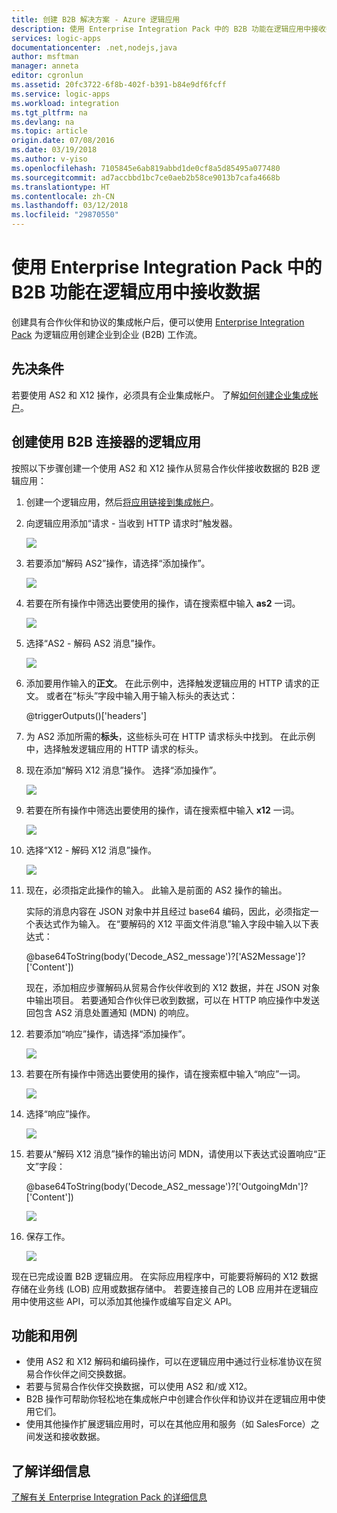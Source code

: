 ```yaml
---
title: 创建 B2B 解决方案 - Azure 逻辑应用
description: 使用 Enterprise Integration Pack 中的 B2B 功能在逻辑应用中接收数据
services: logic-apps
documentationcenter: .net,nodejs,java
author: msftman
manager: anneta
editor: cgronlun
ms.assetid: 20fc3722-6f8b-402f-b391-b84e9df6fcff
ms.service: logic-apps
ms.workload: integration
ms.tgt_pltfrm: na
ms.devlang: na
ms.topic: article
origin.date: 07/08/2016
ms.date: 03/19/2018
ms.author: v-yiso
ms.openlocfilehash: 7105845e6ab819abbd1de0cf8a5d85495a077480
ms.sourcegitcommit: ad7accbbd1bc7ce0aeb2b58ce9013b7cafa4668b
ms.translationtype: HT
ms.contentlocale: zh-CN
ms.lasthandoff: 03/12/2018
ms.locfileid: "29870550"
---
```

# <a name="receive-data-in-logic-apps-with-the-b2b-features-in-the-enterprise-integration-pack"></a>使用 Enterprise Integration Pack 中的 B2B 功能在逻辑应用中接收数据

创建具有合作伙伴和协议的集成帐户后，便可以使用 [Enterprise Integration Pack](logic-apps-enterprise-integration-overview.md) 为逻辑应用创建企业到企业 (B2B) 工作流。

## <a name="prerequisites"></a>先决条件

若要使用 AS2 和 X12 操作，必须具有企业集成帐户。 了解[如何创建企业集成帐户](../logic-apps/logic-apps-enterprise-integration-accounts.md)。

## <a name="create-a-logic-app-with-b2b-connectors"></a>创建使用 B2B 连接器的逻辑应用

按照以下步骤创建一个使用 AS2 和 X12 操作从贸易合作伙伴接收数据的 B2B 逻辑应用：

1. 创建一个逻辑应用，然后[将应用链接到集成帐户](../logic-apps/logic-apps-enterprise-integration-accounts.md)。

2. 向逻辑应用添加“请求 - 当收到 HTTP 请求时”触发器。

    ![](./media/logic-apps-enterprise-integration-b2b/flatfile-1.png)

3. 若要添加“解码 AS2”操作，请选择“添加操作”。

    ![](./media/logic-apps-enterprise-integration-b2b/transform-2.png)

4. 若要在所有操作中筛选出要使用的操作，请在搜索框中输入 **as2** 一词。

    ![](./media/logic-apps-enterprise-integration-b2b/b2b-5.png)

5. 选择“AS2 - 解码 AS2 消息”操作。

    ![](./media/logic-apps-enterprise-integration-b2b/b2b-6.png)

6. 添加要用作输入的**正文**。 在此示例中，选择触发逻辑应用的 HTTP 请求的正文。 或者在“标头”字段中输入用于输入标头的表达式：

    @triggerOutputs()['headers']

7. 为 AS2 添加所需的**标头**，这些标头可在 HTTP 请求标头中找到。 在此示例中，选择触发逻辑应用的 HTTP 请求的标头。

8. 现在添加“解码 X12 消息”操作。 选择“添加操作”。

    ![](./media/logic-apps-enterprise-integration-b2b/b2b-9.png)

9. 若要在所有操作中筛选出要使用的操作，请在搜索框中输入 **x12** 一词。

    ![](./media/logic-apps-enterprise-integration-b2b/b2b-10.png)

10. 选择“X12 - 解码 X12 消息”操作。

    ![](./media/logic-apps-enterprise-integration-b2b/b2b-as2message.png)

11. 现在，必须指定此操作的输入。 此输入是前面的 AS2 操作的输出。

    实际的消息内容在 JSON 对象中并且经过 base64 编码，因此，必须指定一个表达式作为输入。 
    在“要解码的 X12 平面文件消息”输入字段中输入以下表达式：
    
    @base64ToString(body('Decode_AS2_message')?['AS2Message']?['Content'])

    现在，添加相应步骤解码从贸易合作伙伴收到的 X12 数据，并在 JSON 对象中输出项目。 
    若要通知合作伙伴已收到数据，可以在 HTTP 响应操作中发送回包含 AS2 消息处置通知 (MDN) 的响应。

12. 若要添加“响应”操作，请选择“添加操作”。

    ![](./media/logic-apps-enterprise-integration-b2b/b2b-14.png)

13. 若要在所有操作中筛选出要使用的操作，请在搜索框中输入“响应”一词。

    ![](./media/logic-apps-enterprise-integration-b2b/b2b-15.png)

14. 选择“响应”操作。

    ![](./media/logic-apps-enterprise-integration-b2b/b2b-16.png)

15. 若要从“解码 X12 消息”操作的输出访问 MDN，请使用以下表达式设置响应“正文”字段：

    @base64ToString(body('Decode_AS2_message')?['OutgoingMdn']?['Content'])

    ![](./media/logic-apps-enterprise-integration-b2b/b2b-17.png)  

16. 保存工作。

    ![](./media/logic-apps-enterprise-integration-b2b/transform-5.png)  

现在已完成设置 B2B 逻辑应用。 在实际应用程序中，可能要将解码的 X12 数据存储在业务线 (LOB) 应用或数据存储中。 若要连接自己的 LOB 应用并在逻辑应用中使用这些 API，可以添加其他操作或编写自定义 API。

## <a name="features-and-use-cases"></a>功能和用例

* 使用 AS2 和 X12 解码和编码操作，可以在逻辑应用中通过行业标准协议在贸易合作伙伴之间交换数据。
* 若要与贸易合作伙伴交换数据，可以使用 AS2 和/或 X12。
* B2B 操作可帮助你轻松地在集成帐户中创建合作伙伴和协议并在逻辑应用中使用它们。
* 使用其他操作扩展逻辑应用时，可以在其他应用和服务（如 SalesForce）之间发送和接收数据。

## <a name="learn-more"></a>了解详细信息
[了解有关 Enterprise Integration Pack 的详细信息](logic-apps-enterprise-integration-overview.md)
